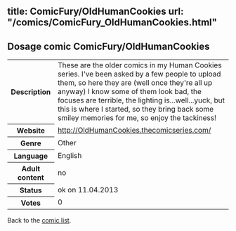 title: ComicFury/OldHumanCookies
url: "/comics/ComicFury_OldHumanCookies.html"
---
Dosage comic ComicFury/OldHumanCookies
-----------------------------------------

<table class="comicinfo">
<tr>
<th>Description</th><td>These are the older comics in my Human Cookies series. I've been asked by a few people to upload them, so here they are (well once they're all up anyway) I know some of them look bad, the focuses are terrible, the lighting is...well...yuck, but this is where I started, so they bring back some smiley memories for me, so enjoy the tackiness!</td>
</tr>
<tr>
<th>Website</th><td><a href="http://OldHumanCookies.thecomicseries.com/">http://OldHumanCookies.thecomicseries.com/</a></td>
</tr>
<tr>
<th>Genre</th><td>Other</td>
</tr>
<tr>
<th>Language</th><td>English</td>
</tr>
<tr>
<th>Adult content</th><td>no</td>
</tr>
<tr>
<th>Status</th><td>ok on 11.04.2013</td>
</tr>
<tr>
<th>Votes</th><td>0</div></td>
</tr>
</table>

Back to the [comic list](../comic-index.html).
